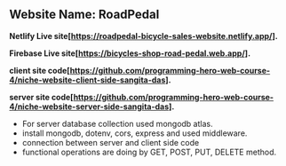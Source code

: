 ## Website Name: RoadPedal

**Netlify Live site[https://roadpedal-bicycle-sales-website.netlify.app/].**

**Firebase Live site[https://bicycles-shop-road-pedal.web.app/].**

**client site code[https://github.com/programming-hero-web-course-4/niche-website-client-side-sangita-das].**

**server site code[https://github.com/programming-hero-web-course-4/niche-website-server-side-sangita-das].**

- For server database collection used mongodb atlas. 
- install mongodb, dotenv, cors, express and used middleware.
- connection between server and client side code
- functional operations are doing by GET, POST, PUT, DELETE method.
